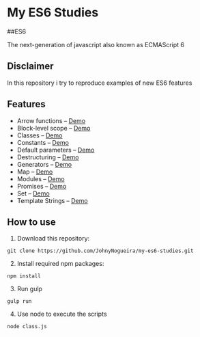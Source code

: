 # My ES6 Studies

##ES6

The next-generation of javascript also known as ECMAScript 6 

## Disclaimer

In this repository i try to reproduce examples of new ES6 features

## Features

- Arrow functions – [Demo](https://github.com/JohnyNogueira/my-es6-studies/blob/master/demos/arrow-functions.MD)
- Block-level scope – [Demo](#)
- Classes – [Demo](https://github.com/JohnyNogueira/my-es6-studies/blob/master/demos/class.MD)
- Constants – [Demo](#)
- Default parameters – [Demo](#)
- Destructuring – [Demo](#)
- Generators – [Demo](#)
- Map – [Demo](#)
- Modules – [Demo](#)
- Promises – [Demo](#)
- Set – [Demo](#)
- Template Strings – [Demo](#)

## How to use

1. Download this repository:

  ```
  git clone https://github.com/JohnyNogueira/my-es6-studies.git
  ```

2. Install required npm packages:

  ```
npm install
  ```

3. Run gulp

  ```
 gulp run
  ```
4. Use node to execute the scripts

  ```
 node class.js
  ```
